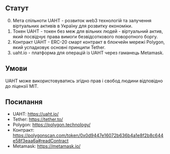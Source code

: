 ## Статут

0. Мета спільноти UAHT - розвиток web3 технологій та залучення віртуальних активів в Україну для розвитку економіки.
1. Токен UAHT - токен без меж для вільних людей - віртуальний актив, який посвідчує права вимоги безвідсоткового поворотного боргу.
2. Контракт UAHT - ERC-20 смарт контракт в блокчейн мережі Polygon, який успадковує основні принципи Tether.
3. uaht.io - платформа для операцій із UAHT через гаманець Metamask.

## Умови

UAHT може використовуватись згідно прав і свобод людини відповідно до ліцензії MIT.

## Посилання

- UAHT: https://uaht.io/
- Tether: https://tether.to/
- Polygon: https://polygon.technology/
- Контракт: https://polygonscan.com/token/0x0d9447e16072b636b4a1e8f2b8c644e58f3eaa6a#readContract
- Metamask: https://metamask.io/
